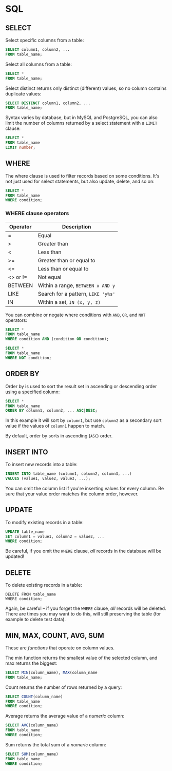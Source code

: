 SQL
===

SELECT
------

Select specific columns from a table:

```sql
SELECT column1, column2, ...
FROM table_name;
```

Select all columns from a table:

```sql
SELECT *
FROM table_name;
```

Select distinct returns only distinct (different) values, so no column contains duplicate values:

```sql
SELECT DISTINCT column1, column2, ...
FROM table_name;
```

Syntax varies by database, but in MySQL and PostgreSQL, you can also limit the number of columns returned by a select statement with a `LIMIT` clause:

```sql
SELECT *
FROM table_name
LIMIT number;
```

WHERE
-----

The where clause is used to filter records based on some conditions. It's not just used for select statements, but also update, delete, and so on:

```sql
SELECT *
FROM table_name
WHERE condition;
```

### WHERE clause operators

| Operator | Description                        |
| -------- | ---------------------------------- |
| =        | Equal                              |
| >        | Greater than                       |
| <        | Less than                          |
| >=       | Greater than or equal to           |
| <=       | Less than or equal to              |
| <> or != | Not equal                          |
| BETWEEN  | Within a range, `BETWEEN x AND y`  |
| LIKE     | Search for a pattern, `LIKE 'y%s'` |
| IN       | Within a set, `IN (x, y, z)`       |

You can combine or negate where conditions with `AND`, `OR`, and `NOT` operators:

```sql
SELECT *
FROM table_name
WHERE condition AND (condition OR condition);
```

```sql
SELECT *
FROM table_name
WHERE NOT condition;
```

ORDER BY
--------

Order by is used to sort the result set in ascending or descending order using a specified column:

```sql
SELECT *
FROM table_name
ORDER BY column1, column2, ... ASC|DESC;
```

In this example it will sort by `column1`, but use `column2` as a secondary sort value if the values of `column1` happen to match.

By default, order by sorts in ascending (`ASC`) order.

INSERT INTO
-----------

To insert new records into a table:

```sql
INSERT INTO table_name (column1, column2, column3, ...)
VALUES (value1, value2, value3, ...);
```

You can omit the column list if you're inserting values for every column. Be sure that your value order matches the column order, however.

UPDATE
------

To modify existing records in a table:

```sql
UPDATE table_name
SET column1 = value1, column2 = value2, ...
WHERE condition;
```

Be careful, if you omit the `WHERE` clause, _all_ records in the database will be updated!

DELETE
------

To delete existing records in a table:

```
DELETE FROM table_name
WHERE condition;
```

Again, be careful – if you forget the `WHERE` clause, _all_ records will be deleted. There are times you may want to do this, will still preserving the table (for example to delete test data).

MIN, MAX, COUNT, AVG, SUM
-------------------------

These are _functions_ that operate on column values.

The min function returns the smallest value of the selected column, and max returns the biggest:

```sql
SELECT MIN(column_name), MAX(column_name
FROM table_name;
```

Count returns the number of rows returned by a query:

```sql
SELECT COUNT(column_name)
FROM table_name
WHERE condition;
```

Average returns the average value of a _numeric_ column:

```sql
SELECT AVG(column_name)
FROM table_name
WHERE condition;
```

Sum returns the total sum of a _numeric_ column:

```sql
SELECT SUM(column_name)
FROM table_name
WHERE condition;
```

